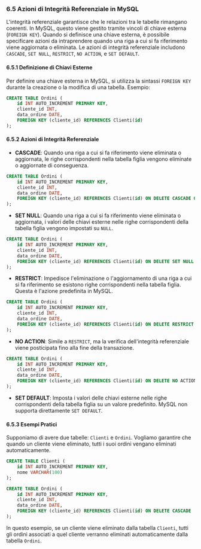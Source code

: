 ### 6.5 Azioni di Integrità Referenziale in MySQL

L'integrità referenziale garantisce che le relazioni tra le tabelle rimangano coerenti. In MySQL, questo viene gestito tramite vincoli di chiave esterna (`FOREIGN KEY`). Quando si definisce una chiave esterna, è possibile specificare azioni da intraprendere quando una riga a cui si fa riferimento viene aggiornata o eliminata. Le azioni di integrità referenziale includono `CASCADE`, `SET NULL`, `RESTRICT`, `NO ACTION`, e `SET DEFAULT`.

#### 6.5.1 Definizione di Chiavi Esterne

Per definire una chiave esterna in MySQL, si utilizza la sintassi `FOREIGN KEY` durante la creazione o la modifica di una tabella. Esempio:

```sql
CREATE TABLE Ordini (
    id INT AUTO_INCREMENT PRIMARY KEY,
    cliente_id INT,
    data_ordine DATE,
    FOREIGN KEY (cliente_id) REFERENCES Clienti(id)
);
```

#### 6.5.2 Azioni di Integrità Referenziale

- **CASCADE**: Quando una riga a cui si fa riferimento viene eliminata o aggiornata, le righe corrispondenti nella tabella figlia vengono eliminate o aggiornate di conseguenza.

```sql
CREATE TABLE Ordini (
    id INT AUTO_INCREMENT PRIMARY KEY,
    cliente_id INT,
    data_ordine DATE,
    FOREIGN KEY (cliente_id) REFERENCES Clienti(id) ON DELETE CASCADE ON UPDATE CASCADE
);
```

- **SET NULL**: Quando una riga a cui si fa riferimento viene eliminata o aggiornata, i valori delle chiavi esterne nelle righe corrispondenti della tabella figlia vengono impostati su `NULL`.

```sql
CREATE TABLE Ordini (
    id INT AUTO_INCREMENT PRIMARY KEY,
    cliente_id INT,
    data_ordine DATE,
    FOREIGN KEY (cliente_id) REFERENCES Clienti(id) ON DELETE SET NULL ON UPDATE SET NULL
);
```

- **RESTRICT**: Impedisce l'eliminazione o l'aggiornamento di una riga a cui si fa riferimento se esistono righe corrispondenti nella tabella figlia. Questa è l'azione predefinita in MySQL.

```sql
CREATE TABLE Ordini (
    id INT AUTO_INCREMENT PRIMARY KEY,
    cliente_id INT,
    data_ordine DATE,
    FOREIGN KEY (cliente_id) REFERENCES Clienti(id) ON DELETE RESTRICT ON UPDATE RESTRICT
);
```

- **NO ACTION**: Simile a `RESTRICT`, ma la verifica dell'integrità referenziale viene posticipata fino alla fine della transazione.

```sql
CREATE TABLE Ordini (
    id INT AUTO_INCREMENT PRIMARY KEY,
    cliente_id INT,
    data_ordine DATE,
    FOREIGN KEY (cliente_id) REFERENCES Clienti(id) ON DELETE NO ACTION ON UPDATE NO ACTION
);
```

- **SET DEFAULT**: Imposta i valori delle chiavi esterne nelle righe corrispondenti della tabella figlia su un valore predefinito. MySQL non supporta direttamente `SET DEFAULT`.

#### 6.5.3 Esempi Pratici

Supponiamo di avere due tabelle: `Clienti` e `Ordini`. Vogliamo garantire che quando un cliente viene eliminato, tutti i suoi ordini vengano eliminati automaticamente.

```sql
CREATE TABLE Clienti (
    id INT AUTO_INCREMENT PRIMARY KEY,
    nome VARCHAR(100)
);

CREATE TABLE Ordini (
    id INT AUTO_INCREMENT PRIMARY KEY,
    cliente_id INT,
    data_ordine DATE,
    FOREIGN KEY (cliente_id) REFERENCES Clienti(id) ON DELETE CASCADE
);
```

In questo esempio, se un cliente viene eliminato dalla tabella `Clienti`, tutti gli ordini associati a quel cliente verranno eliminati automaticamente dalla tabella `Ordini`.

